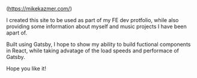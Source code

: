<!-- MY PERONAL WEBSITE -->

(https://mikekazmer.com/)

I created this site to be used as part of my FE dev protfolio, while also providing some information about myself and music projects I have been apart of.

Built using Gatsby, I hope to show my ability to build fuctional components in React, while taking advatage of the load speeds and performace of Gatsby.

Hope you like it!
